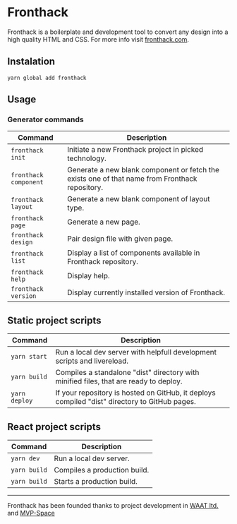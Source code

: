 # Fronthack
Fronthack is a boilerplate and development tool to convert any design into a
high quality HTML and CSS. For more info visit [fronthack.com](http://fronthack.com/).

## Instalation
```
yarn global add fronthack
```

## Usage

### Generator commands

| Command               | Description                                                                                    |
|-----------------------|------------------------------------------------------------------------------------------------|
| `fronthack init`      | Initiate a new Fronthack project in picked technology.                                         |
| `fronthack component` | Generate a new blank component or fetch the exists one of that name from Fronthack repository. |
| `fronthack layout`    | Generate a new blank component of layout type.                                                 |
| `fronthack page`      | Generate a new page.                                                                           |
| `fronthack design`    | Pair design file with given page.                                                              |
| `fronthack list`      | Display a list of components available in Fronthack repository.                                |
| `fronthack help`      | Display help.                                                                                  |
| `fronthack version`   | Display currently installed version of Fronthack.                                              |


## Static project scripts

| Command               | Description                                                                                   |
|-----------------------|-----------------------------------------------------------------------------------------------|
| `yarn start`          | Run a local dev server with helpfull development scripts and livereload.                      |
| `yarn build`          | Compiles a standalone "dist" directory with minified files, that are ready to deploy.         |
| `yarn deploy`         | If your repository is hosted on GitHub, it deploys compiled "dist" directory to GitHub pages. |


## React project scripts

| Command               | Description                  |
|-----------------------|------------------------------|
| `yarn dev`            | Run a local dev server.      |
| `yarn build`          | Compiles a production build. |
| `yarn build`          | Starts a production build.   |

--------------------------------------------------
Fronthack has been founded thanks to project development in
[WAAT ltd.](http://waat.eu/) and [MVP-Space](http://mvp-space.com/)
